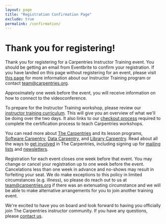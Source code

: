 ```yaml
---
layout: page
title: "Registration Confirmation Page"
exclude: true
permalink: /confirmation/
---
```


# Thank you for registering!

Thank you for registering for a Carpentries Instructor Training event. You should be getting an email from Eventbrite to confirm your registration.  If you have landed on this page without registering for an event, please visit [this page](https://carpentries.github.io/instructor-training/) for more information about our Instructor Training program or contact [team@carpentries.org](mailto:team@carpentries.org).

Approximately one week before the event, you will receive information on how to connect to the videoconference.

To prepare for the Instructor Training workshop, please review our [instructor training curriculum](https://carpentries.github.io/instructor-training/).  This will give you an overview of what we'll be doing over the two days.  It also links to our [checkout process](https://carpentries.github.io/instructor-training/checkout/) required to complete the certification process to teach Carpentries workshops.

You can read more about [The Carpentries](https://carpentries.org/) and its lesson programs, [Software Carpentry](https://software-carpentry.org/), [Data Carpentry](https://datacarpentry.org/), and 
[Library Carpentry](https://librarycarpentry.org/). Read about all the ways to [get involved](https://carpentries.org/community/) in The Carpentries, including signing up for [mailing lists](https://carpentries.topicbox.com/latest) and [newsletters](https://carpentries.org/newsletter/).

Registration for each event closes one week before that event. You may change or cancel your registration up to one week before the event. Cancelations less than one week in advance and no-shows may result in forfeiting your seat.  We do make exceptions to this policy in limited circumstances (e.g. illness), so please do reach out to us at [team@carpentries.org](mailto:team@carpentries.org) if there was an extenuating circumstance and we will be able to make alternative arrangements for you to join another training event.

We're excited to have you on board and look forward to having you officially join The Carpentries instructor community.  If you have any questions, please [contact us](mailto:team@carpentries.org).

